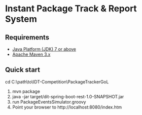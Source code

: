 Instant Package Track & Report System
======================================

Requirements
------------
* [Java Platform (JDK) 7 or above](http://www.oracle.com/technetwork/java/javase/downloads/index.html)
* [Apache Maven 3.x](http://maven.apache.org/)

Quick start
-----------
cd C:\path\to\IDT-Competition\PackageTrackerGoL
 1. mvn package
 2. java -jar target/dit-spring-boot-rest-1.0-SNAPSHOT.jar
 3. run PackageEventsSimulator.groovy
 4. Point your browser to http://localhost:8080/index.htm
